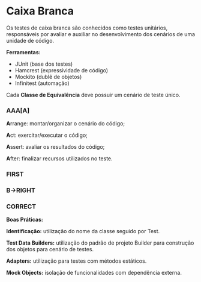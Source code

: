 # Caixa Branca
Os testes de caixa branca são conhecidos como testes unitários, responsáveis por avaliar e auxiliar no desenvolvimento dos cenários de uma unidade de código.

**Ferramentas:**
* JUnit (base dos testes)
* Hamcrest (expressividade de código)
* Mockito (dublê de objetos)
* Infinitest (automação)

Cada **Classe de Equivalência** deve possuir um cenário de teste único.

### AAA[A]
**A**rrange: montar/organizar o cenário do código;

**A**ct: exercitar/executar o código;

**A**ssert: avaliar os resultados do código;

**A**fter: finalizar recursos utilizados no teste.

### FIRST
### B->RIGHT
### CORRECT

**Boas Práticas:**

**Identificação:** utilização do nome da classe seguido por Test.

**Test Data Builders:** utilização do padrão de projeto Builder para construção dos objetos para cenário de testes.

**Adapters:** utilização para testes com métodos estáticos.

**Mock Objects:** isolação de funcionalidades com dependência externa.